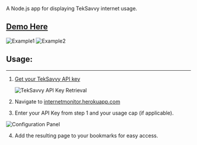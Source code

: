 A Node.js app for displaying TekSavvy internet usage.

[Demo Here](https://internetmonitordemo.herokuapp.com/)
------

![Example1](https://github.com/reevejd/internetUsageMonitor/raw/master/images/undercapwithtooltip.png)
![Example2](https://github.com/reevejd/internetUsageMonitor/raw/master/images/overcap.png)



Usage:
---
_________

1. [Get your TekSavvy API key](https://myaccount.teksavvy.com/ApiKey/ApiKeyManagement) 

    ![TekSavvy API Key Retrieval](https://github.com/reevejd/internetUsageMonitor/raw/master/images/teksavvyscreencap.png)

2. Navigate to [internetmonitor.herokuapp.com](https://internetmonitor.herokuapp.com)

3. Enter your API Key from step 1 and your usage cap (if applicable).

 ![Configuration Panel](https://github.com/reevejd/internetUsageMonitor/raw/master/images/config.png)

4. Add the resulting page to your bookmarks for easy access.
